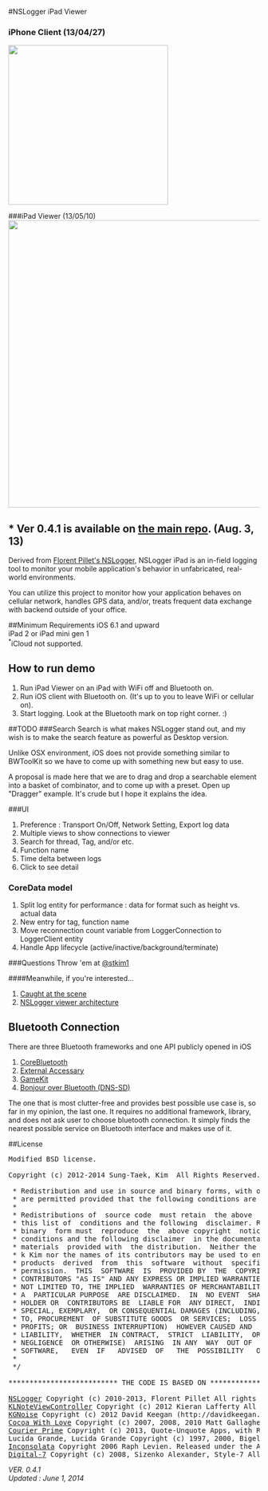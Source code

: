 #NSLogger iPad Viewer

### iPhone Client (13/04/27)
<img width="320" src="https://raw.github.com/stkim1/NSLogger-iPad-Viewer/master/ScreenShots/iphone_13_04_27.png" />

###iPad Viewer (13/05/10)
<img width="576" src="https://raw.github.com/stkim1/NSLogger-iPad-Viewer/master/ScreenShots/ipad_13_05_09.png" />

## * Ver 0.4.1 is available on [the main repo](https://github.com/fpillet/NSLogger). (Aug. 3, 13) 

Derived from [Florent Pillet's NSLogger](https://github.com/fpillet/NSLogger), NSLogger iPad is an in-field logging tool to monitor your mobile application's behavior in unfabricated, real-world environments.

You can utilize this project to monitor how your application behaves on cellular network, handles GPS data, and/or, treats frequent data exchange with backend outside of your office.


##Minimum Requirements
iOS 6.1 and upward<br/>
iPad 2 or iPad mini gen 1<br/>
<sup>*</sup>iCloud not supported.


## How to run demo
1. Run iPad Viewer on an iPad with WiFi off and Bluetooth on.  
2. Run iOS client with Bluetooth on. (It's up to you to leave WiFi or cellular on).      
3. Start logging. Look at the Bluetooth mark on top right corner. :)  

##TODO
###Search
Search is what makes NSLogger stand out, and my wish is to make the search feature as powerful as Desktop version.  

Unlike OSX environment, iOS does not provide something similar to BWToolKit so we have to come up with something new but easy to use.  

A proposal is made here that we are to drag and drop a searchable element into a basket of combinator, and to come up with a preset. Open up "Dragger" example. It's crude but I hope it explains the idea.  

###UI 
1. Preference : Transport On/Off, Network Setting, Export log data  
2. Multiple views to show connections to viewer  
3. Search for thread, Tag, and/or etc.  
4. Function name  
5. Time delta between logs  
6. Click to see detail  


### CoreData model
1. Split log entity for performance : data for format such as height vs. actual  data
2. New entry for tag, function name
3. Move reconnection count variable from LoggerConnection to LoggerClient entity
4. Handle App lifecycle (active/inactive/background/terminate)


###Questions
Throw 'em at [@stkim1](http://twitter.com/stkim1)

####Meanwhile, if you're interested…
1. [Caught at the scene
](http://blog.colorfulglue.com/2012/12/caught-at-the-scene/)
2. [NSLogger viewer architecture](http://blog.colorfulglue.com/2013/02/nslogger-viewer-architecture/)

## Bluetooth Connection
There are three Bluetooth frameworks and one API publicly opened in iOS  
1. [CoreBluetooth](http://developer.apple.com/library/ios/#documentation/CoreBluetooth/Reference/CoreBluetooth_Framework/_index.html)  
2. [External Accessary](http://developer.apple.com/library/ios/#documentation/ExternalAccessory/Reference/ExternalAccessoryFrameworkReference/_index.ht]ml)  
3. [GameKit](http://developer.apple.com/library/ios/#documentation/GameKit/Reference/GameKit_Collection/_index.html)  
4. [Bonjour over Bluetooth (DNS-SD)](http://developer.apple.com/library/ios/#qa/qa1753/_index.html#//apple_ref/doc/uid/DTS40011315)  

The one that is most clutter-free and provides best possible use case is, so far in my opinion, the last one. It requires no additional framework, library, and does not ask user to choose bluetooth connection. It simply finds the nearest possible service on Bluetooth interface and makes use of it.  

##License
<pre>Modified BSD license.

Copyright (c) 2012-2014 Sung-Taek, Kim <stkim1@colorfulglue.com> All Rights Reserved.

 * Redistribution and use in source and binary forms, with or without modification,
 * are permitted provided that the following conditions are met:
 *
 * Redistributions of  source code  must retain  the above  copyright notice,
 * this list of  conditions and the following  disclaimer. Redistributions in
 * binary  form must  reproduce  the  above copyright  notice,  this list  of
 * conditions and the following disclaimer  in the documentation and/or other
 * materials  provided with  the distribution.  Neither the  name of Sung-Tae
 * k Kim nor the names of its contributors may be used to endorse or promote
 * products  derived  from  this  software  without  specific  prior  written
 * permission.  THIS  SOFTWARE  IS  PROVIDED BY  THE  COPYRIGHT  HOLDERS  AND
 * CONTRIBUTORS "AS IS" AND ANY EXPRESS OR IMPLIED WARRANTIES, INCLUDING, BUT
 * NOT LIMITED TO, THE IMPLIED  WARRANTIES OF MERCHANTABILITY AND FITNESS FOR
 * A  PARTICULAR PURPOSE  ARE DISCLAIMED.  IN  NO EVENT  SHALL THE  COPYRIGHT
 * HOLDER OR  CONTRIBUTORS BE  LIABLE FOR  ANY DIRECT,  INDIRECT, INCIDENTAL,
 * SPECIAL, EXEMPLARY,  OR CONSEQUENTIAL DAMAGES (INCLUDING,  BUT NOT LIMITED
 * TO, PROCUREMENT  OF SUBSTITUTE GOODS  OR SERVICES;  LOSS OF USE,  DATA, OR
 * PROFITS; OR  BUSINESS INTERRUPTION)  HOWEVER CAUSED AND  ON ANY  THEORY OF
 * LIABILITY,  WHETHER  IN CONTRACT,  STRICT  LIABILITY,  OR TORT  (INCLUDING
 * NEGLIGENCE  OR OTHERWISE)  ARISING  IN ANY  WAY  OUT OF  THE  USE OF  THIS
 * SOFTWARE,   EVEN  IF   ADVISED  OF   THE  POSSIBILITY   OF  SUCH   DAMAGE.
 *
 */

************************** THE CODE IS BASED ON ******************************

<a href="https://github.com/fpillet/NSLogger">NSLogger</a> Copyright (c) 2010-2013, Florent Pillet All rights reserved. 
<a href="https://github.com/KieranLafferty/KLNoteViewController">KLNoteViewController</a> Copyright (c) 2012 Kieran Lafferty All rights reserved. 
<a href="https://github.com/kgn/KGNoise">KGNoise</a> Copyright (c) 2012 David Keegan (http://davidkeegan.com) All rights reserved
<a href="http://www.cocoawithlove.com/">Cocoa With Love</a> Copyright (c) 2007, 2008, 2010 Matt Gallagher. All rights reserved 
<a href="http://johnaugust.com/2013/introducing-courier-prime">Courier Prime</a> Copyright (c) 2013, Quote-Unquote Apps, with Reserved Font Name Courier Prime.
Lucida Grande, Lucida Grande Copyright (c) 1997, 2000, Bigelow & Holmes Inc. U.S. Pat. Des. 289,420. All rights reserved.
<a href="http://www.levien.com/type/myfonts/inconsolata.html">Inconsolata</a> Copyright 2006 Raph Levien. Released under the Apache 2 license.
<a href="http://www.styleseven.com">Digital-7</a> Copyright (c) 2008, Sizenko Alexander, Style-7 All rights reserved.</pre>

_VER. 0.4.1_<br/>
_Updated : June 1, 2014_